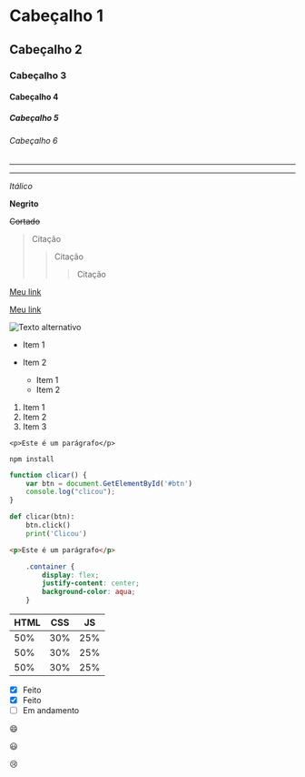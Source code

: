 <!-- Cabeçalho -->
# Cabeçalho 1
## Cabeçalho 2
### Cabeçalho 3
#### Cabeçalho 4
##### Cabeçalho 5
###### Cabeçalho 6

<!-- Divisores -->
___
___

<!-- Decoração de textos -->
*Itálico*

**Negrito**

~~Cortado~~

<!-- Citação -->
> Citação
>> Citação
>>> Citação

<!-- Links -->
[Meu link](http://meulink.com)

[Meu link](http://meulink.com "Link personalizado")

<!-- Imagens -->
![Texto alternativo](https://octodex.github.com/images/minion.pn)

<!-- Listas -->
* Item 1
* Item 2

    * Item 1
    * Item 2

1. Item 1
1. Item 2
1. Item 3

<!-- Códigos inline -->
`<p>Este é um parágrafo</p>`

<!-- Códigos -->
```
npm install 
```

<!-- Código com sintaxe -->

```javascript
function clicar() {
    var btn = document.GetElementById('#btn')
    console.log("clicou");
}
```

```python
def clicar(btn):
    btn.click()
    print('Clicou')
```

```html
<p>Este é um parágrafo</p>
```

```css
    .container {
        display: flex;
        justify-content: center;
        background-color: aqua;
    }
```

<!-- Tabelas -->
| HTML | CSS | JS  |
|------|-----|-----|
| 50%  | 30% | 25% |
| 50%  | 30% | 25% |
| 50%  | 30% | 25% |

<!-- Check list -->
* [x] Feito
* [x] Feito
* [ ] Em andamento

<!-- Emojis -->

:smile:

:smiley:

:cry: